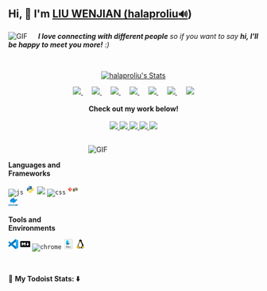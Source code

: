 ## Hi, 👋  I'm <a href="https://halaproliu.github.io/" target="_blank">LIU WENJIAN (halaproliu<sup><a href="https://github.com/halaproliu/halaproliu/blob/master/Octohalaproliu/pronounce.m4a?raw=true" title="pronounce">`🔊`</a></sup>)</a> 

<img align="left" alt="GIF" src="https://media.giphy.com/media/LnQjpWaON8nhr21vNW/giphy.gif" width="60" title="Say HI"> <em><b>I love connecting with different people</b> so if you want to say <b>hi, I'll be happy to meet you more!</b> :)</em>

<br>

<!--
**halaproliu/halaproliu** is a ✨ _special_ ✨ repository because its `README.md` (this file) appears on your GitHub profile.

Here are some ideas to get you started:

- 🔭 I’m currently working on ...
- 🌱 I’m currently learning ...
- 👯 I’m looking to collaborate on ...
- 🤔 I’m looking for help with ...
- 💬 Ask me about ...
- 📫 How to reach me: ...
- 😄 Pronouns: ...
- ⚡ Fun fact: ...
-->

<p align="center">
  <a href="https://github.com/halaproliu" class="rich-diff-level-one">
    <img src="https://github-readme-stats.vercel.app/api?username=halaproliu&title_color=333&text_color=777" alt="halaproliu's Stats" >
    <!-- &hide=issues
    <img src="https://github-readme-stats.vercel.app/api?username=halaproliu&hide=issues&title_color=333&text_color=777" alt="halaproliu's Stats" >
    -->
  </a>
</p>

<p align="center">
  <a href= "https://imgconvert.csdnimg.cn/aHR0cHM6Ly9tbWJpei5xcGljLmNuL21tYml6X3BuZy9aTmRoV05pYjNJUkIzZk5ldWVGZEQ4YnZ4cXlzbXRtRktUTGdFSXZOMUdnTHhDNXV0Y1VBZVJ0T0lJa0hTZTVnVGowamVtZUVOQTJJMHhiU0xjQ3VrVVEvNjQw?x-oss-process=image/format,png" target="_blank" alt="WeChat" title="WeChat">
    <img src="https://img.icons8.com/ios-filled/50/000000/weixing.png" width="28px"/>
  </a>
  &emsp;
  <a href="https://halaproliu.github.io/webdoc/#/" target="_blank" alt="github pages" title="github pages">
    <img src="https://img.icons8.com/ios-filled/50/000000/book.png"/>
  </a>
  &emsp;
  <a href="https://halaproliu.github.io" target="_blank" alt="blog" title="blog">
    <img src="https://img.icons8.com/external-itim2101-lineal-itim2101/64/000000/external-blog-smartphone-technology-itim2101-lineal-itim2101.png"/>
  </a>
  &emsp;
  <a href="https://www.jianshu.com/u/fdf0c90358ac" target="_blank" alt="jianshu" title="jianshu">
    <img src="https://img.icons8.com/material-outlined/24/000000/jianshu.png"/>
  </a>
  &emsp;
  <a href="https://www.zhihu.com/people/MaiweiE-com" target="_blank" alt="Zhihu" title="Zhihu">
    <img src="https://img.icons8.com/material-two-tone/50/000000/zhihu.png" width="28px"/>
  </a>
  &emsp;
  <a href="https://space.bilibili.com/104393417" target="_blank" alt="Bilibili" title="Bilibili">
    <img src="https://user-images.githubusercontent.com/29084184/129467562-a754907c-c128-40d0-80ad-86e89bdda3d6.png" width="30px"/>
  </a> 
  &emsp;
  <a href= "https://www.instagram.com/halapro.liu" target="_blank" alt="Instagram" title="Instagram">
    <img src="https://img.icons8.com/ios-glyphs/256/000000/instagram-new.svg" width="28px"/>
  </a>
  <br><br>
  <strong>Check out my work below!</strong>
  <br><br>
  <a href="https://github.com/halaproliu">
    <img src="https://badges.pufler.dev/visits/halaproliu/halaproliu?style=flat-square&color=black&logo=github">
  </a>
  <a href="https://github.com/halaproliu">
    <img src="https://badges.pufler.dev/years/halaproliu?style=flat-square&color=black&logo=github">
  </a>
  <a href="https://github.com/halaproliu?tab=repositories">
    <img src="https://badges.pufler.dev/repos/halaproliu?style=flat-square&color=black&logo=github">
  </a>
  <a href="https://gist.github.com/halaproliu">
    <img src="https://badges.pufler.dev/gists/halaproliu?style=flat-square&color=black&logo=github">
  </a>
  <a href="https://github.com/halaproliu">
    <img src="https://badges.pufler.dev/commits/monthly/halaproliu?style=flat-square&color=black&logo=github">
  </a>
</p>

<h2></h2>

<img align="right" alt="GIF" src="https://github.com/abhisheknaiidu/abhisheknaiidu/blob/master/code.gif?raw=true" width="343" height="220" title="Do what you like, and do it best!"> &nbsp;&nbsp;&nbsp;&nbsp;

<!-- stackoverflow profile
<a href="https://stackoverflow.com/users/8317261/halaproliu"><img align="right" alt="Profile of halaproliu (刘文剑) on StackOverflow" src="https://stackoverflow.com/users/flair/8317261.png"></a>-->
 
**Languages and Frameworks**

<code><img height="20" src="https://img.icons8.com/color/48/000000/javascript--v1.png" alt="js" title="js"/></code>
<code><img height="20" src="https://raw.githubusercontent.com/github/explore/80688e429a7d4ef2fca1e82350fe8e3517d3494d/topics/python/python.png" alt="Python" title="Python"></code>
<code><img height="20" src="https://img.icons8.com/color/48/000000/html.png"/></code>
<code><img height="20" src="https://img.icons8.com/color/48/000000/css.png" alt="css" title="css"/></code>
<code><img height="20" src="https://raw.githubusercontent.com/github/explore/80688e429a7d4ef2fca1e82350fe8e3517d3494d/topics/git/git.png" alt="Git" title="Git"></code>
<code><img height="20" src="https://raw.githubusercontent.com/github/explore/80688e429a7d4ef2fca1e82350fe8e3517d3494d/topics/docker/docker.png" alt="Docker" title="Docker"></code>


**Tools and Environments**

<code><img height="20" src="https://raw.githubusercontent.com/github/explore/80688e429a7d4ef2fca1e82350fe8e3517d3494d/topics/visual-studio-code/visual-studio-code.png" alt="VSCode" title="VSCode"></code>
<code><img height="20" src="https://raw.githubusercontent.com/github/explore/80688e429a7d4ef2fca1e82350fe8e3517d3494d/topics/markdown/markdown.png" alt="Markdown" title="MarkDown"></code>
<code><img height="20" src="https://camo.githubusercontent.com/9f9d124d411068111c0c4707b245a3461c5c1171f7310b802c1be1353c68c93d/68747470733a2f2f6564656e742e6769746875622e696f2f537570657254696e7949636f6e732f696d616765732f7376672f6368726f6d652e737667" alt="chrome" title="chrome"></code>
<code><img height="20" src="https://raw.githubusercontent.com/github/explore/80688e429a7d4ef2fca1e82350fe8e3517d3494d/topics/macos/macos.png" alt="MacOS" title="MacOS"></code>
<code><img height="20" src="https://raw.githubusercontent.com/github/explore/80688e429a7d4ef2fca1e82350fe8e3517d3494d/topics/linux/linux.png" alt="Linux" title="Linux"></code>

<br>

🚧 **My Todoist Stats: ⬇️**
<!--
&nbsp;&nbsp;&nbsp;&nbsp;&nbsp; [![PaperWeeklyAI](https://github-readme-stats.vercel.app/api/pin/?username=halaproliu&repo=PaperWeeklyAI)](https://github.com/halaproliu/PaperWeeklyAI) &nbsp;&nbsp;&nbsp;&nbsp;&nbsp;[![Surface-Defect-Detection](https://github-readme-stats.vercel.app/api/pin/?username=halaproliu&repo=Surface-Defect-Detection)](https://github.com/halaproliu/Surface-Defect-Detection)
-->

